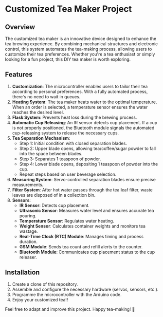 

# Customized Tea Maker Project

## Overview
The customized tea maker is an innovative device designed to enhance the tea brewing experience. By combining mechanical structures and electronic control, this system automates the tea-making process, allowing users to customize their tea preferences. Whether you're a tea enthusiast or simply looking for a fun project, this DIY tea maker is worth exploring.

## Features
1. **Customization**: The microcontroller enables users to tailor their tea according to personal preferences. With a fully automated process, there's no need to wait in queues.
2. **Heating System**: The tea maker heats water to the optimal temperature. When an order is selected, a temperature sensor ensures the water reaches the desired level.
3. **Flask System**: Prevents heat loss during the brewing process.
4. **Automatic Cup Releasing**: An IR sensor detects cup placement. If a cup is not properly positioned, the Bluetooth module signals the automated cup-releasing system to release the necessary cups.
5. **Tea Separation Mechanism**:
   - Step 1: Initial condition with closed separation blades.
   - Step 2: Upper blade opens, allowing tea/coffee/sugar powder to fall into the space between blades.
   - Step 3: Separates 1 teaspoon of powder.
   - Step 4: Lower blade opens, depositing 1 teaspoon of powder into the cup.
   - Repeat steps based on user beverage selection.
6. **Measuring System**: Servo-controlled separation blades ensure precise measurements.
7. **Filter System**: After hot water passes through the tea leaf filter, waste leaves are disposed of in a collection bin.
8. **Sensors**:
   - **IR Sensor**: Detects cup placement.
   - **Ultrasonic Sensor**: Measures water level and ensures accurate tea pouring.
   - **Temperature Sensor**: Regulates water heating.
   - **Weight Sensor**: Calculates container weights and monitors tea wastage.
   - **Real-Time Clock (RTC) Module**: Manages timing and process duration.
   - **GSM Module**: Sends tea count and refill alerts to the counter.
   - **Bluetooth Module**: Communicates cup placement status to the cup releaser.

## Installation
1. Create a clone of this repository.
2. Assemble and configure the necessary hardware (servos, sensors, etc.).
3. Programme the microcontroller with the Arduino code.
4. Enjoy your customized tea!!


Feel free to adapt and improve this project. Happy tea-making! 🍵

